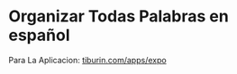 # Organizar Todas Palabras en español

Para La Aplicacion:
[tiburin.com/apps/expo](http://tiburin.com/apps/expo)

